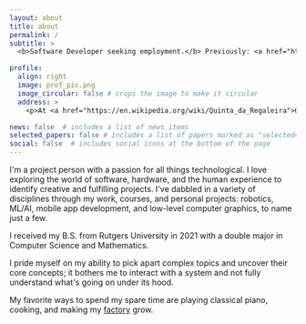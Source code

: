 ```yaml
---
layout: about
title: about
permalink: /
subtitle: >
  <b>Software Developer seeking employment.</b> Previously: <a href="https://arc-l.github.io">ARC Lab</a> @ RU

profile:
  align: right
  image: prof_pic.png
  image_circular: false # crops the image to make it circular
  address: >
    <p>At <a href="https://en.wikipedia.org/wiki/Quinta_da_Regaleira">Quinta de Regaleira</a> :)</p>

news: false  # includes a list of news items
selected_papers: false # includes a list of papers marked as "selected={true}"
social: false  # includes social icons at the bottom of the page
---
```


I'm a project person with a passion for all things technological. I love exploring the world of software, hardware,
and the human experience to identify creative and fulfilling projects. I've dabbled in a variety of disciplines
through my work, courses, and personal projects: robotics, ML/AI, mobile app development, and low-level computer
graphics, to name just a few.

I received my B.S. from Rutgers University in 2021 with a double major in Computer Science and Mathematics.

I pride myself on my ability to pick apart complex topics and uncover their core concepts; it bothers
me to interact with a system and not fully understand what's going on under its hood.

My favorite ways to spend my spare time are playing classical piano, cooking, and making my [factory](https://www.factorio.com) grow.
